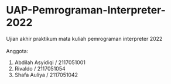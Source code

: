 # UAP-Pemrograman-Interpreter-2022
Ujian akhir praktikum mata kuliah pemrograman interpreter 2022 
<br><br>Anggota:
1. Abdilah Asyidiqi / 2117051001
2. Rivaldo / 2117051054
3. Shafa Auliya / 2117051042
